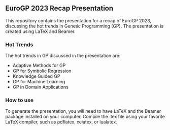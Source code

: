## EuroGP 2023 Recap Presentation
This repository contains the presentation for a recap of EuroGP 2023, discussing the hot trends in Genetic Programming (GP). The presentation is created using LaTeX and Beamer.

### Hot Trends
The hot trends in GP discussed in the presentation are:

* Adaptive Methods for GP
* GP for Symbolic Regression
* Knowledge Guided GP
* GP for Machine Learning
* GP in Domain Applications

### How to use
To generate the presentation, you will need to have LaTeX and the Beamer package installed on your computer. Compile the .tex file using your favorite LaTeX compiler, such as pdflatex, xelatex, or lualatex.